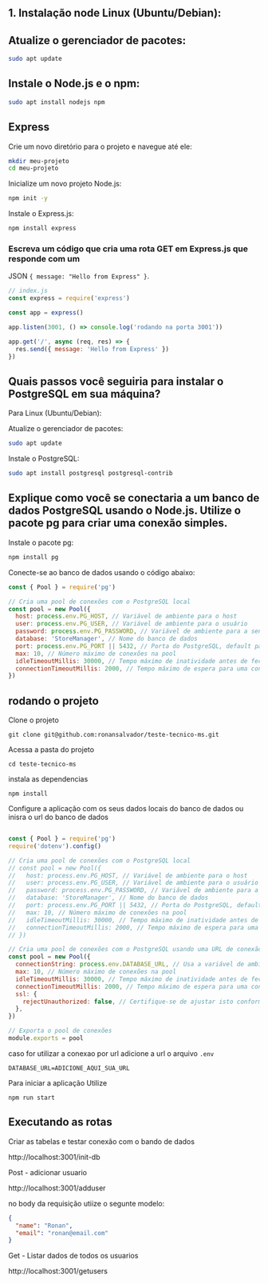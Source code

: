 
## 1. Instalação node Linux (Ubuntu/Debian):

## Atualize o gerenciador de pacotes:
```bash
sudo apt update
```

## Instale o Node.js e o npm:
```bash
sudo apt install nodejs npm
```


## Express

Crie um novo diretório para o projeto e navegue até ele:
```bash
mkdir meu-projeto
cd meu-projeto
```

Inicialize um novo projeto Node.js:
```bash
npm init -y
```

Instale o Express.js:
```bash
npm install express
```

### Escreva um código que cria uma rota GET em Express.js que responde com um
JSON `{ message: "Hello from Express" }`.


```js
// index.js
const express = require('express')

const app = express()

app.listen(3001, () => console.log('rodando na porta 3001'))

app.get('/', async (req, res) => {
  res.send({ message: 'Hello from Express' })
})
```
## Quais passos você seguiria para instalar o PostgreSQL em sua máquina?
Para Linux (Ubuntu/Debian):

Atualize o gerenciador de pacotes:
```bash
sudo apt update
```
Instale o PostgreSQL:
```bash
sudo apt install postgresql postgresql-contrib
```

## Explique como você se conectaria a um banco de dados PostgreSQL usando o Node.js. Utilize o pacote pg para criar uma conexão simples.

Instale o pacote pg:

```bash
npm install pg
```

Conecte-se ao banco de dados usando o código abaixo:

```js
const { Pool } = require('pg')

// Cria uma pool de conexões com o PostgreSQL local
const pool = new Pool({
  host: process.env.PG_HOST, // Variável de ambiente para o host
  user: process.env.PG_USER, // Variável de ambiente para o usuário
  password: process.env.PG_PASSWORD, // Variável de ambiente para a senha
  database: 'StoreManager', // Nome do banco de dados
  port: process.env.PG_PORT || 5432, // Porta do PostgreSQL, default para 5432
  max: 10, // Número máximo de conexões na pool
  idleTimeoutMillis: 30000, // Tempo máximo de inatividade antes de fechar a conexão
  connectionTimeoutMillis: 2000, // Tempo máximo de espera para uma conexão antes de dar timeout
})

```

## rodando o projeto

Clone o projeto

```
git clone git@github.com:ronansalvador/teste-tecnico-ms.git
```

Acessa a pasta do projeto

```
cd teste-tecnico-ms
```

instala as dependencias

```
npm install
```

Configure a aplicação com os seus dados locais do banco de dados ou inisra o url do banco de dados

```js

const { Pool } = require('pg')
require('dotenv').config()

// Cria uma pool de conexões com o PostgreSQL local
// const pool = new Pool({
//   host: process.env.PG_HOST, // Variável de ambiente para o host
//   user: process.env.PG_USER, // Variável de ambiente para o usuário
//   password: process.env.PG_PASSWORD, // Variável de ambiente para a senha
//   database: 'StoreManager', // Nome do banco de dados
//   port: process.env.PG_PORT || 5432, // Porta do PostgreSQL, default para 5432
//   max: 10, // Número máximo de conexões na pool
//   idleTimeoutMillis: 30000, // Tempo máximo de inatividade antes de fechar a conexão
//   connectionTimeoutMillis: 2000, // Tempo máximo de espera para uma conexão antes de dar timeout
// })

// Cria uma pool de conexões com o PostgreSQL usando uma URL de conexão
const pool = new Pool({
  connectionString: process.env.DATABASE_URL, // Usa a variável de ambiente para a URL de conexão
  max: 10, // Número máximo de conexões na pool
  idleTimeoutMillis: 30000, // Tempo máximo de inatividade antes de fechar a conexão
  connectionTimeoutMillis: 2000, // Tempo máximo de espera para uma conexão antes de dar timeout
  ssl: {
    rejectUnauthorized: false, // Certifique-se de ajustar isto conforme necessário para SSL
  },
})

// Exporta o pool de conexões
module.exports = pool

```

caso for utilizar a conexao por url adicione a url o arquivo `.env`

```
DATABASE_URL=ADICIONE_AQUI_SUA_URL
```

Para iniciar a aplicação Utilize

```
npm run start
```



## Executando as rotas

Criar as tabelas e testar conexão com o bando de dados

http://localhost:3001/init-db

Post -  adicionar usuario

http://localhost:3001/adduser

no body da requisição utiize o segunte modelo:
```json
{
  "name": "Ronan",
  "email": "ronan@email.com"
}
```


Get - Listar dados de todos os usuarios

http://localhost:3001/getusers